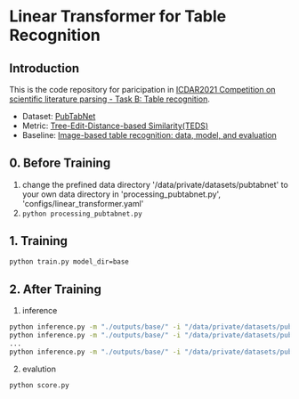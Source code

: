# Linear Transformer for Table Recognition

## Introduction
This is the code repository for paricipation in [ICDAR2021 Competition on scientific literature parsing - Task B: Table recognition](https://icdar2021.org/competitions/competition-on-scientific-literature-parsing/).

- Dataset: [PubTabNet](https://github.com/ibm-aur-nlp/PubTabNet)
- Metric: [Tree-Edit-Distance-based Similarity(TEDS)](https://github.com/ibm-aur-nlp/PubTabNet/tree/master/src)
- Baseline: [Image-based table recognition: data, model, and evaluation](https://arxiv.org/abs/1911.10683)


## 0. Before Training

1. change the prefined data directory '/data/private/datasets/pubtabnet' to your own data directory in 'processing_pubtabnet.py', 'configs/linear_transformer.yaml'
2. `python processing_pubtabnet.py`


## 1. Training

``` bash
python train.py model_dir=base
```


## 2. After Training

1. inference

```bash
python inference.py -m "./outputs/base/" -i "/data/private/datasets/pubtabnet/val/" -o "./results/val1" -nt 16 -ni 0 -na 20
python inference.py -m "./outputs/base/" -i "/data/private/datasets/pubtabnet/val/" -o "./results/val1" -nt 16 -ni 1 -na 20
...
python inference.py -m "./outputs/base/" -i "/data/private/datasets/pubtabnet/val/" -o "./results/val1" -nt 16 -ni 15 -na 20
```

2. evalution

```bash
python score.py
```
